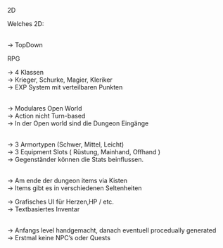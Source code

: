 2D 

Welches 2D: 	</br></br>

->	TopDown

RPG

-> 4 Klassen</br>
  ->  Krieger, Schurke, Magier, Kleriker</br>
->	EXP System mit verteilbaren Punkten</br></br>

->	Modulares Open World</br>
->	Action nicht Turn-based</br>
->	In der Open world sind die Dungeon Eingänge</br></br>

->	3 Armortypen  (Schwer, Mittel, Leicht)</br>
->	3 Equipment Slots ( Rüstung, Mainhand, Offhand )</br>
->	Gegenständer können die Stats beinflussen.</br></br>

->  Am ende der dungeon items via Kisten</br>
->  Items gibt es in verschiedenen Seltenheiten</br>

-> 	Grafisches UI für Herzen,HP / etc.</br>
->  Textbasiertes Inventar</br></br>

->  Anfangs level handgemacht, danach eventuell procedually generated</br>
->  Erstmal keine NPC’s oder Quests</br>
